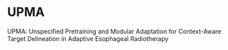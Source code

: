 # UPMA
UPMA: Unspecified Pretraining and Modular Adaptation for Context-Aware Target Delineation in Adaptive Esophageal Radiotherapy
